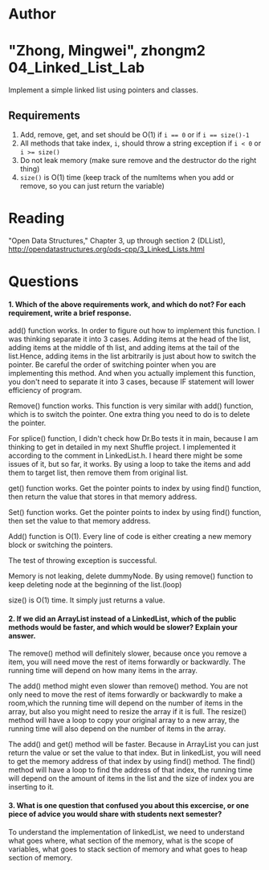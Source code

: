 Author
==========
"Zhong, Mingwei", zhongm2
04_Linked_List_Lab
==================

Implement a simple linked list using pointers and classes.

Requirements
------------

1. Add, remove, get, and set should be O(1) if `i == 0` or if `i == size()-1`
2. All methods that take index, `i`, should throw a string exception if `i < 0` or `i >= size()`
3. Do not leak memory (make sure remove and the destructor do the right thing)
4. `size()` is O(1) time (keep track of the numItems when you add or remove, so you can just return the variable)

Reading
=======
"Open Data Structures," Chapter 3, up through section 2 (DLList), http://opendatastructures.org/ods-cpp/3_Linked_Lists.html

Questions
=========

#### 1. Which of the above requirements work, and which do not? For each requirement, write a brief response.

add() function works. In order to figure out how to implement this function. 
I was thinking separate it into 3 cases. Adding items at the head of the list,
adding items at the middle of th list, and adding items at the tail of the list.Hence, adding items in the list arbitrarily is just about how to switch the pointer. Be careful the order of switching pointer when you are implementing this
method. And when you actually implement this function, you don't need to separate it into 3 cases, because IF statement will lower efficiency of program.

Remove() function works. This function is very similar with add() function, 
which is to switch the pointer. One extra thing you need to do is to delete the
pointer.

For splice() function, I didn't check how Dr.Bo tests it in main, because I am thinking to get in detailed in my next Shuffle project. I implemented it according to the comment in LinkedList.h. I heard there might be some issues of it, but so far, it works. By using a loop to take the items and add them to target
list, then remove them from original list.

get() function works. Get the pointer points to index by using find() function, then return the value that stores in that memory address.

Set() function works. Get the pointer points to index by using find() function, then set the value to that memory address.


Add() function is O(1). Every line of code is either creating a new memory 
block or switching the pointers.

The test of throwing exception is successful.

Memory is not leaking, delete dummyNode. By using remove() function to keep
deleting node at the beginning of the list.(loop)

size() is O(1) time. It simply just returns a value.


#### 2. If we did an ArrayList instead of a LinkedList, which of the public methods would be faster, and which would be slower? Explain your answer.

The remove() method will definitely slower, because once you remove a item, you 
will need move the rest of items forwardly or backwardly. The running time will depend on how many items in the array.

The add() method might even slower than remove() method. You are not only need to move the rest of items forwardly or backwardly to make a room,which the running time will depend on the number of items in the array, but also you might need to resize the array if it is full. The resize() method will have a loop to copy
your original array to a new array, the running time will also depend on
the number of items in the array.

The add() and get() method will be faster. Because in ArrayList you can just
return the value or set the value to that index. But in linkedList, you will 
need to get the memory address of that index by using find() method. The find()
method will have a loop to find the address of that index, the running time
will depend on the amount of items in the list and the size of index you are
inserting to it.


#### 3. What is one question that confused you about this excercise, or one piece of advice you would share with students next semester?

To understand the implementation of linkedList, we need to understand what goes
where, what section of the memory, what is the scope of variables, what goes to
stack section of memory and what goes to heap section of memory. 



